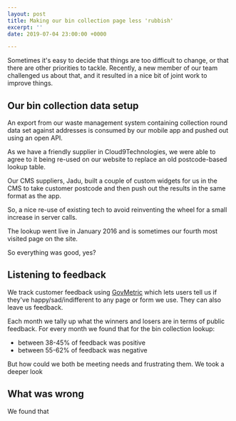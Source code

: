 ```yaml
---
layout: post
title: Making our bin collection page less 'rubbish'
excerpt: ''
date: 2019-07-04 23:00:00 +0000

---
```

Sometimes it's easy to decide that things are too difficult to change, or that there are other priorities to tackle. Recently, a new member of our team challenged us about that, and it resulted in a nice bit of joint work to improve things.

## Our bin collection data setup

An export from our waste management system containing collection round data set against addresses is consumed by our mobile app and pushed out using an open API.

As we have a friendly supplier in Cloud9Technologies, we were able to agree to it being re-used on our website to replace an old postcode-based lookup table.

Our CMS suppliers, Jadu, built a couple of custom widgets for us in the CMS to take customer postcode and then push out the results in the same format as the app. 

So, a nice re-use of existing tech to avoid reinventing the wheel for a small increase in server calls.

The lookup went live in January 2016 and is sometimes our fourth most visited page on the site.

So everything was good, yes?

## Listening to feedback

We track customer feedback using [GovMetric](https://www.govmetric.com) which lets users tell us if they've happy/sad/indifferent to any page or form we use. They can also leave us feedback.

Each month we tally up what the winners and losers are in terms of public feedback. For every month we found that for the bin collection lookup:

* between 38-45% of feedback was positive
* between 55-62% of feedback was negative

But how could we both be meeting needs and frustrating them. We took a deeper look

## What was wrong

We found that